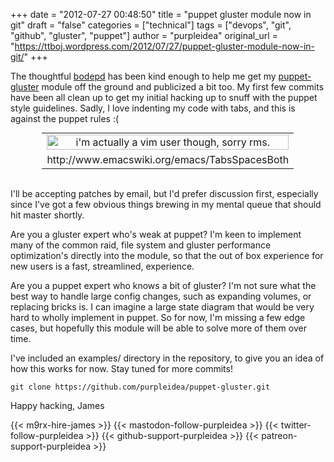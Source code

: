 +++
date = "2012-07-27 00:48:50"
title = "puppet gluster module now in git"
draft = "false"
categories = ["technical"]
tags = ["devops", "git", "github", "gluster", "puppet"]
author = "purpleidea"
original_url = "https://ttboj.wordpress.com/2012/07/27/puppet-gluster-module-now-in-git/"
+++

The thoughtful <a href="https://twitter.com/bodepd/">bodepd</a> has been kind enough to help me get my <a href="https://github.com/purpleidea/puppet-gluster">puppet-gluster</a> module off the ground and publicized a bit too. My first few commits have been all clean up to get my initial hacking up to snuff with the puppet style guidelines. Sadly, I love indenting my code with tabs, and this is against the puppet rules :(

<table style="text-align:center; width:80%; margin:0 auto;"><tr><td><a href="tabsspacesboth.png"><img class="size-full wp-image-154" title="TabsSpacesBoth" src="tabsspacesboth.png" alt="i'm actually a vim user though, sorry rms." width="100%" height="100%" /></a></td></tr><tr><td> http://www.emacswiki.org/emacs/TabsSpacesBoth</td></tr></table></br />

I'll be accepting patches by email, but I'd prefer discussion first, especially since I've got a few obvious things brewing in my mental queue that should hit master shortly.

Are you a gluster expert who's weak at puppet? I'm keen to implement many of the common raid, file system and gluster performance optimization's directly into the module, so that the out of box experience for new users is a fast, streamlined, experience.

Are you a puppet expert who knows a bit of gluster? I'm not sure what the best way to handle large config changes, such as expanding volumes, or replacing bricks is. I can imagine a large state diagram that would be very hard to wholly implement in puppet. So for now, I'm missing a few edge cases, but hopefully this module will be able to solve more of them over time.

I've included an examples/ directory in the repository, to give you an idea of how this works for now. Stay tuned for more commits!
```
git clone https://github.com/purpleidea/puppet-gluster.git
```
Happy hacking,
James

{{< m9rx-hire-james >}}
{{< mastodon-follow-purpleidea >}}
{{< twitter-follow-purpleidea >}}
{{< github-support-purpleidea >}}
{{< patreon-support-purpleidea >}}
